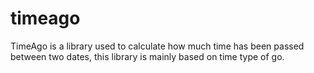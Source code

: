 # timeago

TimeAgo is a library used to calculate how much time has been passed between
two dates, this library is mainly based on time type of go.
